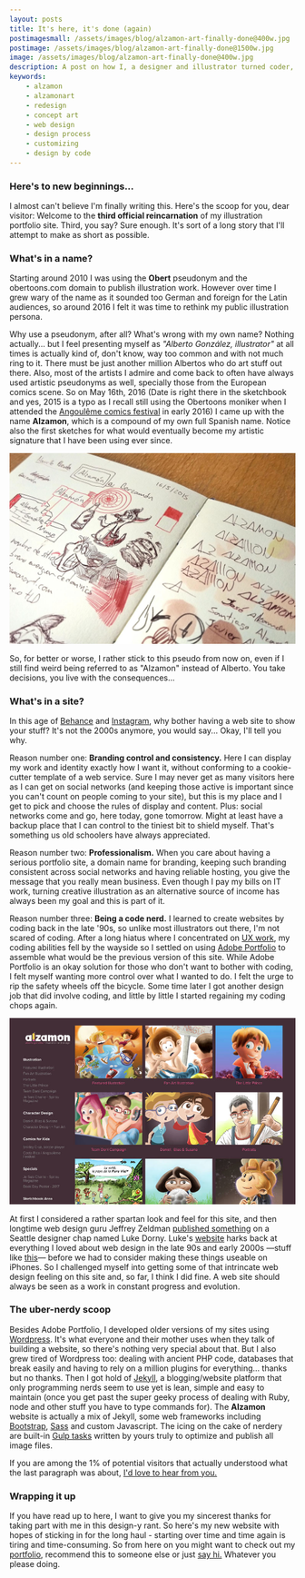 ```yaml
---
layout: posts
title: It's here, it's done (again)
postimagesmall: /assets/images/blog/alzamon-art-finally-done@400w.jpg 
postimage: /assets/images/blog/alzamon-art-finally-done@1500w.jpg
image: /assets/images/blog/alzamon-art-finally-done@400w.jpg 
description: A post on how I, a designer and illustrator turned coder, was able to develop my alzamon.art online illustration portfolio.
keywords:
    - alzamon
    - alzamonart
    - redesign
    - concept art
    - web design
    - design process
    - customizing
    - design by code
---
```


### Here's to new beginnings...

I almost can't believe I'm finally writing this. Here's the scoop for you, dear visitor: Welcome to the **third official reincarnation** of my illustration portfolio site. Third, you say? Sure enough. It's sort of a long story that I'll attempt to make as short as possible.

### What's in a name?

Starting around 2010 I was using the **Obert** pseudonym and the obertoons.com domain to publish illustration work. However over time I grew wary of the name as it sounded too German and foreign for the Latin audiences, so around 2016 I felt it was time to rethink my public illustration persona.

Why use a pseudonym, after all? What's wrong with my own name? Nothing actually... but I feel presenting myself as *"Alberto González, illustrator"* at all times is actually kind of, don't know, way too common and with not much ring to it. There must be just another million Albertos who do art stuff out there. Also, most of the artists I admire and come back to often have always used artistic pseudonyms as well, specially those from the European comics scene. So on May 16th, 2016 (Date is right there in the sketchbook and yes, 2015 is a typo as I recall still using the Obertoons moniker when I attended the [Angoulême comics festival](http://bdangouleme.com/) in early 2016) I came up with the name **Alzamon**, which is a compound of my own full Spanish name. Notice also the first sketches for what would eventually become my artistic signature that I have been using ever since.

![First ocurrence of Alzamon as a name](/assets/images/blog/alzamon-first-mention@1500w.jpeg)

So, for better or worse, I rather stick to this pseudo from now on, even if I still find weird being referred to as "Alzamon" instead of Alberto. You take decisions, you live with the consequences...

### What's in a site?

In this age of [Behance](https://www.behance.net/alzamon) and [Instagram](https://www.instagram.com/alzamonart/), why bother having a web site to show your stuff? It's not the 2000s anymore, you would say... Okay, I'll tell you why.

Reason number one: **Branding control and consistency.** Here I can display my work and identity exactly how I want it, without conforming to a cookie-cutter template of a web service. Sure I may never get as many visitors here as I can get on social networks (and keeping those active is important since you can't count on people coming to your site), but this is my place and I get to pick and choose the rules of display and content. Plus: social networks come and go, here today, gone tomorrow. Might at least have a backup place that I can control to the tiniest bit to shield myself. That's something us old schoolers have always appreciated.

Reason number two: **Professionalism.** When you care about having a serious portfolio site, a domain name for branding, keeping such branding consistent across social networks and having reliable hosting, you give the message that you really mean business. Even though I pay my bills on IT work, turning creative illustration as an alternative source of income has always been my goal and this is part of it.

Reason number three: **Being a code nerd.** I learned to create websites by coding back in the late '90s, so unlike most illustrators out there, I'm not scared of coding. After a long hiatus where I concentrated on [UX work](https://en.wikipedia.org/wiki/User_experience_design), my coding abilities fell by the wayside so I settled on using [Adobe Portfolio](https://portfolio.adobe.com/) to assemble what would be the previous version of this site. While Adobe Portfolio is an okay solution for those who don't want to bother with coding, I felt myself wanting more control over what I wanted to do. I felt the urge to rip the safety wheels off the bicycle. Some time later I got another design job that did involve coding, and little by little I started regaining my coding chops again. 

![Alzamon.com on Adobe Portfolio. Man, how painful it is to look at this.](/assets/images/blog/alzamon-adobe-portfolio.jpg)

At first I considered a rather spartan look and feel for this site, and then longtime web design guru Jeffrey Zeldman [published something](http://www.zeldman.com/2020/03/04/the-web-we-lost-luke-dorny-redesign/) on a Seattle designer chap named Luke Dorny. Luke's [website](https://lukedorny.com/) harks back at everything I loved about web design in the late 90s and early 2000s —stuff like [this](https://www.webdesignmuseum.org/gallery/kaliber10000-2003)— before we had to consider making these things useable on iPhones. So I challenged myself into getting some of that intrincate web design feeling on this site and, so far, I think I did fine. A web site should always be seen as a work in constant progress and evolution.




### The uber-nerdy scoop

Besides Adobe Portfolio, I developed older versions of my sites using [Wordpress](https://wordpress.org/). It's what everyone and their mother uses when they talk of building a website, so there's nothing very special about that. But I also grew tired of Wordpress too: dealing with ancient PHP code, databases that break easily and having to rely on a million plugins for everything... thanks but no thanks. Then I got hold of [Jekyll](https://jekyllrb.com/), a blogging/website platform that only programming nerds seem to use yet is lean, simple and easy to maintain (once you get past the super geeky process of dealing with Ruby, node and other stuff you have to type commands for). The **Alzamon** website is actually a mix of Jekyll, some web frameworks including [Bootstrap](https://getbootstrap.com/), [Sass](https://sass-lang.com/) and custom Javascript. The icing on the cake of nerdery are built-in [Gulp tasks](https://gulpjs.com/) written by yours truly to optimize and publish all image files.

If you are among the 1% of potential visitors that actually understood what the last paragraph was about, [I'd love to hear from you.](/about/)

### Wrapping it up

<p class="closing">If you have read up to here, I want to give you my sincerest thanks for taking part with me in this design-y rant. So here's my new website with hopes of sticking in for the long haul - starting over time and time again is tiring and time-consuming. So from here on you might want to check out my <a href="/portfolio/">portfolio</a>, recommend this to someone else or just <a href="/about/">say hi.</a> Whatever you please doing.</p>